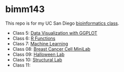 # bimm143
This repo is for my UC San Diego [bioinformatics class](https://bioboot.github.io/bimm143_F24/).


- Class 5: [Data Visualization with GGPLOT](https://github.com/mfava10/bimm143/blob/main/class05/lab_5.pdf)
- Class 6: [R Functions](https://github.com/mfava10/bimm143/blob/main/lab6/class6.pdf)
- Class 7: [Machine Learning](https://github.com/mfava10/bimm143/blob/main/class07/class-7.pdf)
- Class 08: [Breast Cancer Cell MiniLab](https://github.com/mfava10/bimm143/blob/main/class08/class-8.pdf)
- Class 09: [Halloween Lab](https://github.com/mfava10/bimm143/blob/main/class09_files/class09.pdf)
- Class 10: [Structural Lab](https://github.com/mfava10/bimm143/blob/main/class10/class10.pdf)
- Class 11: 
